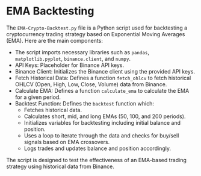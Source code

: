 # EMA Backtesting
The `EMA-Crypto-Backtest.py` file is a Python script used for backtesting a cryptocurrency trading strategy based on Exponential Moving Averages (EMA). Here are the main components:

- The script imports necessary libraries such as `pandas`, `matplotlib.pyplot`, `binance.client`, and `numpy`.
- API Keys: Placeholder for Binance API keys.
- Binance Client: Initializes the Binance client using the provided API keys.
- Fetch Historical Data: Defines a function `fetch_ohlcv` to fetch historical OHLCV (Open, High, Low, Close, Volume) data from Binance.
- Calculate EMA: Defines a function `calculate_ema` to calculate the EMA for a given period.
- Backtest Function: Defines the `backtest` function which:
  - Fetches historical data.
  - Calculates short, mid, and long EMAs (50, 100, and 200 periods).
  - Initializes variables for backtesting including initial balance and position.
  - Uses a loop to iterate through the data and checks for buy/sell signals based on EMA crossovers.
  - Logs trades and updates balance and position accordingly.

The script is designed to test the effectiveness of an EMA-based trading strategy using historical data from Binance.
